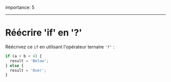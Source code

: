 importance: 5

---

# Réécrire 'if' en '?'

Réécrivez ce `if` en utilisant l'opérateur ternaire `'?'` :

```js
if (a + b < 4) {
  result = 'Below';
} else {
  result = 'Over';
}
```
